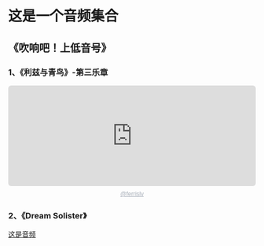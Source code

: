 # 这是一个音频集合
## 《吹响吧！上低音号》
### 1、《利兹与青鸟》-第三乐章
<div style="height: 228px; width: 100%;"><iframe src="https://audio.com/embed/audio/1790125753532358?theme=image"
    style="display:block; border-radius: 6px; border: none; height: 204px; width: 100%;"></iframe><a href='https://audio.com/ferrislv' style="text-align: center; display: block; color: #A4ABB6; font-size: 12px; font-family: sans-serif; line-height: 16px; margin-top: 8px; overflow: hidden; white-space: nowrap; text-overflow: ellipsis;">@ferrislv</a></div>


### 2、《Dream Solister》
[这是音频](https://ferris-lv.github.io/mdbook/chapter_2.html)